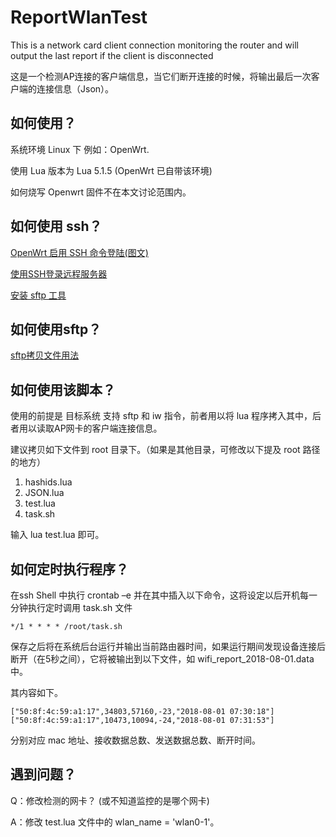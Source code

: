 # ReportWlanTest
This is a network card client connection monitoring the router and will output the last report if the client is disconnected

这是一个检测AP连接的客户端信息，当它们断开连接的时候，将输出最后一次客户端的连接信息（Json）。

## 如何使用？

系统环境 Linux 下 例如：OpenWrt.

使用 Lua 版本为 Lua 5.1.5 (OpenWrt 已自带该环境)

如何烧写 Openwrt 固件不在本文讨论范围内。

## 如何使用 ssh？

[OpenWrt 启用 SSH 命令登陆(图文)](https://blog.csdn.net/upi2u/article/details/17397169)

[使用SSH登录远程服务器](https://blog.csdn.net/u011054333/article/details/52443061)

[安装 sftp 工具](https://blog.csdn.net/g457499940/article/details/46546243)

## 如何使用sftp？

[sftp拷贝文件用法](https://blog.csdn.net/keda8997110/article/details/50780216)

## 如何使用该脚本？

使用的前提是 目标系统 支持 sftp 和 iw 指令，前者用以将 lua 程序拷入其中，后者用以读取AP网卡的客户端连接信息。

建议拷贝如下文件到 root 目录下。（如果是其他目录，可修改以下提及 root 路径的地方）

1. hashids.lua
2. JSON.lua
3. test.lua
4. task.sh

输入 lua test.lua 即可。

## 如何定时执行程序？

在ssh Shell 中执行 crontab –e 并在其中插入以下命令，这将设定以后开机每一分钟执行定时调用 task.sh 文件

``` shell
*/1 * * * * /root/task.sh
```

保存之后将在系统后台运行并输出当前路由器时间，如果运行期间发现设备连接后断开（在5秒之间），它将被输出到以下文件，如 wifi_report_2018-08-01.data 中。

其内容如下。

``` 
["50:8f:4c:59:a1:17",34803,57160,-23,"2018-08-01 07:30:18"]
["50:8f:4c:59:a1:17",10473,10094,-24,"2018-08-01 07:31:53"]
```

分别对应 mac 地址、接收数据总数、发送数据总数、断开时间。

## 遇到问题？

Q：修改检测的网卡？ (或不知道监控的是哪个网卡)

A：修改 test.lua 文件中的 wlan_name = 'wlan0-1'。
